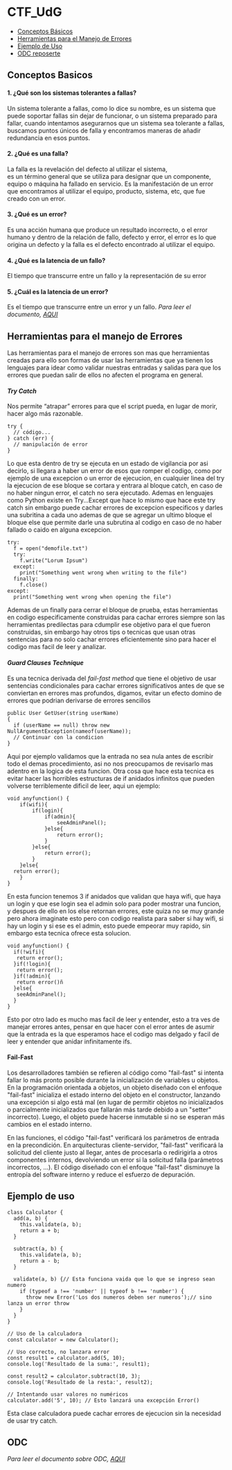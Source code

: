 # CTF_UdG

- [Conceptos Básicos](#conceptos-basicos)
- [Herramientas para el Manejo de Errores](#herramientas-para-el-manejo-de-errores)
- [Ejemplo de Uso](#ejemplo-de-uso)
- [ODC reposerte](#ODC)

## Conceptos Basicos
#### 1. ¿Qué son los sistemas tolerantes a fallas?
Un sistema tolerante a fallas, como lo dice su nombre, es un sistema que puede soportar fallas sin dejar de funcionar, o un sistema preparado para fallar, 
cuando intentamos asegurarnos que un sistema sea tolerante a fallas, buscamos puntos únicos de falla y encontramos maneras de añadir redundancia en esos puntos.

#### 2. ¿Qué es una falla?
La falla es la revelación del defecto al utilizar el sistema,  
es un término general que se utiliza para designar que un componente, equipo o máquina ha fallado en servicio. 
Es la manifestación de un error que encontramos al utilizar el equipo, producto, sistema, etc, que fue creado con un error.
#### 3. ¿Qué es un error?
Es una acción humana que produce un resultado incorrecto, o el error humano y
dentro de la relación de fallo, defecto y error, el error es lo que origina un defecto y la falla es el defecto encontrado al utilizar el equipo.
#### 4. ¿Qué es la latencia de un fallo?
 El tiempo que transcurre entre un fallo y la representación de su error
#### 5. ¿Cuál es la latencia de un error?
Es el tiempo que transcurre entre un error y un fallo. 
_Para leer el documento, [AQUI](https://docs.google.com/document/d/1_8OKN61mIKXfYk3GFOrs-uRX9D1J38tUp6hcpT2WUO8/edit?usp=sharing)_

## Herramientas para el manejo de Errores
Las herramientas para el manejo de errores son mas que herramientas creadas para ello son formas de usar las herramientas que ya tienen los lenguajes para idear como validar nuestras entradas y salidas para que los errores que puedan salir de ellos no afecten el programa en general.
#### *Try Catch*
Nos permite “atrapar” errores para que el script pueda, en lugar de morir, hacer algo más razonable.

```
try {
  // código...
} catch (err) {
  // manipulación de error
}
```
Lo que esta dentro de try se ejecuta en un estado de vigilancia por asi decirlo, si llegara a haber un error de esos que romper el codigo, como por ejemplo de una excepcion o un error de ejecucion, en cualquier linea del try la ejecucion de ese bloque se cortara y entrara al bloque catch, en caso de no haber ningun error, el catch no sera ejecutado.
Ademas en lenguajes como Python existe en Try...Except que hace lo mismo que hace este try catch sin embargo puede cachar errores de excepcion especificos y darles una subritina a cada uno ademas de que se agregar un ultimo bloque el bloque else que permite darle una subrutina al codigo en caso de no haber fallado o caido en alguna excepcion.
``` 
try:
  f = open("demofile.txt")
  try:
    f.write("Lorum Ipsum")
  except:
    print("Something went wrong when writing to the file")
  finally:
    f.close()
except:
  print("Something went wrong when opening the file")
```
Ademas de un finally para cerrar el bloque de prueba, estas herramientas en codigo especificamente construidas para cachar errores siempre son las herramientas predilectas para cdumplir ese objetivo para el que fueron construidas, sin embargo hay otros tips o tecnicas que usan otras sentencias para no solo cachar errores eficientemente sino para hacer el codigo mas facil de leer y analizar.
#### *Guard Clauses Technique*
Es una tecnica derivada del *fail-fast method* que tiene el objetivo de usar sentencias condicionales para cachar errores significativos antes de que se conviertan en errores mas profundos, digamos, evitar un efecto domino de errores que podrian derivarse de errores sencillos
```
public User GetUser(string userName)
{
  if (userName == null) throw new NullArgumentException(nameof(userName));
  // Continuar con la condicion
} 
```
Aqui por ejemplo validamos que la entrada no sea nula antes de escribir todo el demas procedimiento, asi no nos preocupamos de revisarlo mas adentro en la logica de esta funcion.
Otra cosa que hace esta tecnica es evitar hacer las horribles estructuras de if anidados infinitos que pueden volverse terriblemente dificil de leer, aqui un ejemplo:
```
void anyfunction() { 
	if(wifi){
		if(login){
			if(admin){
				seeAdminPanel();
			}else{
				return error();
			}
		}else{
			return error();
		}
	}else{
  return error();
	}
}
```
En esta funcion tenemos 3 if anidados que validan que haya wifi, que haya un login y que ese login sea el admin solo para poder mostrar una funcion, y despues de ello en los else retornan errores, este quiza no se muy grande pero ahora imaginate esto pero con codigo realista para saber si hay wifi, si hay un login y si ese es el admin, esto puede empeorar muy rapido, sin embargo esta tecnica ofrece esta solucion.
```
void anyfunction() { 
  if(!wifi){
   return error();
  }if(!login){
   return error();
  }if(!admin){
   return error()ñ
  }else{
   seeAdminPanel();
  }
}
```
Esto por otro lado es mucho mas facil de leer y entender, esto a tra ves de manejar errores antes, pensar en que hacer con el error antes de asumir que la entrada es la que esperamos hace el codigo mas delgado y facil de leer y entender que anidar infinitamente ifs.
#### **Fail-Fast**
Los desarrolladores también se refieren al código como "fail-fast" si intenta fallar lo más pronto posible durante la inicialización de variables u objetos. En la programación orientada a objetos, un objeto diseñado con el enfoque "fail-fast" inicializa el estado interno del objeto en el constructor, lanzando una excepción si algo está mal (en lugar de permitir objetos no inicializados o parcialmente inicializados que fallarán más tarde debido a un "setter" incorrecto). Luego, el objeto puede hacerse inmutable si no se esperan más cambios en el estado interno.

En las funciones, el código "fail-fast" verificará los parámetros de entrada en la precondición. En arquitecturas cliente-servidor, "fail-fast" verificará la solicitud del cliente justo al llegar, antes de procesarla o redirigirla a otros componentes internos, devolviendo un error si la solicitud falla (parámetros incorrectos, ...). El código diseñado con el enfoque "fail-fast" disminuye la entropía del software interno y reduce el esfuerzo de depuración.

## Ejemplo de uso
```
class Calculator {
  add(a, b) {
    this.validate(a, b);
    return a + b;
  }

  subtract(a, b) {
    this.validate(a, b);
    return a - b;
  }

  validate(a, b) {// Esta funciona vaida que lo que se ingreso sean numero
    if (typeof a !== 'number' || typeof b !== 'number') {
      throw new Error('Los dos numeros deben ser numeros');// sino lanza un error throw
    }
  }
}

// Uso de la calculadora
const calculator = new Calculator();

// Uso correcto, no lanzara error
const result1 = calculator.add(5, 10);
console.log('Resultado de la suma:', result1);

const result2 = calculator.subtract(10, 3);
console.log('Resultado de la resta:', result2);

// Intentando usar valores no numéricos
calculator.add('5', 10); // Esto lanzará una excepción Error()
```
Esta clase calculadora puede cachar errores de ejecucion sin la necesidad de usar try catch.
## ODC
_Para leer el documento sobre ODC, [AQUI]([https://docs.google.com/document/d/1_8OKN61mIKXfYk3GFOrs-uRX9D1J38tUp6hcpT2WUO8/edit?usp=sharing](https://docs.google.com/document/d/1JvvpkCuiUbNPkuN1908U99rHKEI6l-FVR7_fP7hSuic/edit?usp=sharing)https://docs.google.com/document/d/1JvvpkCuiUbNPkuN1908U99rHKEI6l-FVR7_fP7hSuic/edit?usp=sharing)_

